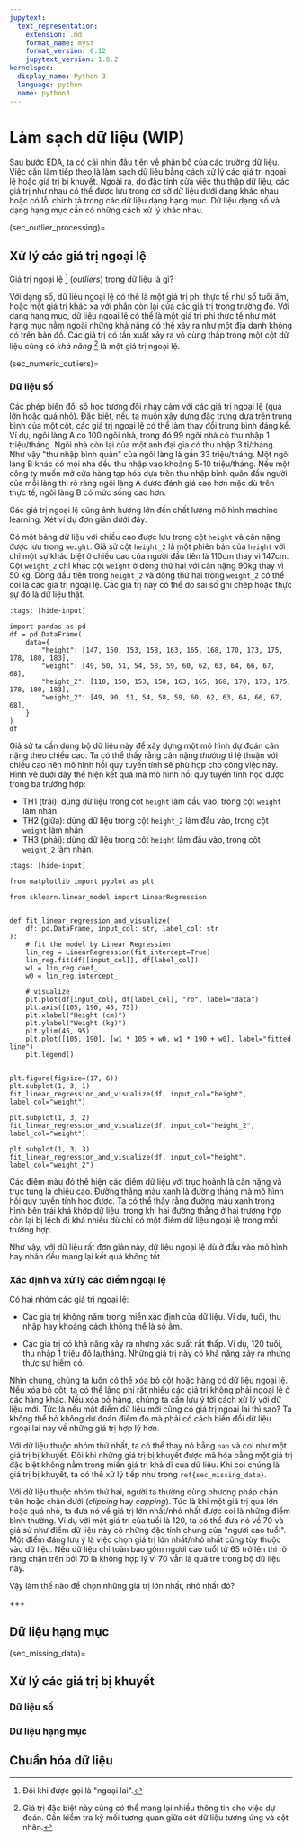 ```yaml
---
jupytext:
  text_representation:
    extension: .md
    format_name: myst
    format_version: 0.12
    jupytext_version: 1.8.2
kernelspec:
  display_name: Python 3
  language: python
  name: python3
---
```


# Làm sạch dữ liệu (WIP)

Sau bước EDA, ta có cái nhìn đầu tiên về phân bố của các trường dữ liệu.
Việc cần làm tiếp theo là làm sạch dữ liệu bằng cách xử lý các giá trị ngoại lệ hoặc giá trị bị khuyết.
Ngoài ra, do đặc tính cửa việc thu thập dữ liệu, các giá trị như nhau có thể được lưu trong cơ sở dữ liệu dưới dạng khác nhau hoặc có lỗi chính tả trong các dữ liệu dạng hạng mục.
Dữ liệu dạng số và dạng hạng mục cần có những cách xử lý khác nhau.

(sec_outlier_processing)=
## Xử lý các giá trị ngoại lệ

Giá trị ngoại lệ [^1] (_outliers_) trong dữ liệu là gì?

Với dạng số, dữ liệu ngoại lệ có thể là một giá trị phi thực tế như số tuổi âm, hoặc một giá trị khác xa với phần còn lại của các giá trị trong trường đó.
Với dạng hạng mục, dữ liệu ngoại lệ có thể là một giá trị phi thực tế như một hạng mục nằm ngoài những khả năng có thể xảy ra như một địa danh không có trên bản đồ.
Các giá trị có tần xuất xảy ra vô cùng thấp trong một cột dữ liệu cũng có _khả năng_ [^2] là một giá trị ngoại lệ.

(sec_numeric_outliers)=
### Dữ liệu số

Các phép biến đổi số học tương đối nhạy cảm với các giá trị ngoại lệ (quá lớn hoặc quá nhỏ). Đặc biệt, nếu ta muốn xây dựng đặc trưng dựa trên trung bình của một cột, các giá trị ngoại lệ có thể làm thay đổi trung bình đáng kể. Ví dụ, ngôi làng A có 100 ngôi nhà, trong đó 99 ngôi nhà có thu nhập 1 triệu/tháng. Ngôi nhà còn lại của một anh đại gia có thu nhập 3 tỉ/tháng. Như vậy "thu nhập bình quân" của ngôi làng là gần 33 triệu/tháng. Một ngôi làng B khác có mọi nhà đều thu nhập vào khoảng 5-10 triệu/tháng. Nếu một công ty muốn mở cửa hàng tạp hóa dựa trên thu nhập bình quân đầu người của mỗi làng thì rõ ràng ngôi làng A được đánh giá cao hơn mặc dù trên thực tế, ngôi làng B có mức sống cao hơn.

Các giá trị ngoại lệ cũng ảnh hưởng lớn đến chất lượng mô hình machine learning. Xét ví dụ đơn giản dưới đây.

Có một bảng dữ liệu với chiều cao được lưu trong cột `height` và cân nặng được lưu trong `weight`. Giả sử cột `height_2` là một phiên bản của `height` với chỉ một sự khác biệt ở chiều cao của người đầu tiên là 110cm thay vì 147cm. Cột `weight_2` chỉ khác cột `weight` ở dòng thứ hai với cân nặng 90kg thay vì 50 kg. Dòng đầu tiên trong `height_2` và dòng thứ hai trong `weight_2` có thể coi là các giá trị ngoại lệ. Các giá trị này có thể do sai số ghi chép hoặc thực sự đó là dữ liệu thật.

```{code-cell} ipython3
:tags: [hide-input]

import pandas as pd
df = pd.DataFrame(
    data={
        "height": [147, 150, 153, 158, 163, 165, 168, 170, 173, 175, 178, 180, 183],
        "weight": [49, 50, 51, 54, 58, 59, 60, 62, 63, 64, 66, 67, 68],
        "height_2": [110, 150, 153, 158, 163, 165, 168, 170, 173, 175, 178, 180, 183],
        "weight_2": [49, 90, 51, 54, 58, 59, 60, 62, 63, 64, 66, 67, 68],
    }
)
df
```

Giả sử ta cần dùng bộ dữ liệu này để xây dựng một mô hình dự đoán cân nặng theo chiều cao. Ta có thể thấy rằng cân nặng _thường_ tỉ lệ thuận với chiều cao nên mô hình hồi quy tuyến tính sẽ phù hợp cho công việc này. Hình vẽ dưới đây thể hiện kết quả mà mô hình hồi quy tuyến tính học được trong ba trường hợp:

* TH1 (trái): dùng dữ liệu trong cột `height` làm đầu vào, trong cột `weight` làm nhãn.
* TH2 (giữa): dùng dữ liệu trong cột `height_2` làm đầu vào, trong cột `weight` làm nhãn.
* TH3 (phải): dùng dữ liệu trong cột `height` làm đầu vào, trong cột `weight_2` làm nhãn.

```{code-cell} ipython3
:tags: [hide-input]

from matplotlib import pyplot as plt

from sklearn.linear_model import LinearRegression


def fit_linear_regression_and_visualize(
    df: pd.DataFrame, input_col: str, label_col: str
):
    # fit the model by Linear Regression
    lin_reg = LinearRegression(fit_intercept=True)
    lin_reg.fit(df[[input_col]], df[label_col])
    w1 = lin_reg.coef_
    w0 = lin_reg.intercept_

    # visualize
    plt.plot(df[input_col], df[label_col], "ro", label="data")
    plt.axis([105, 190, 45, 75])
    plt.xlabel("Height (cm)")
    plt.ylabel("Weight (kg)")
    plt.ylim(45, 95)
    plt.plot([105, 190], [w1 * 105 + w0, w1 * 190 + w0], label="fitted line")
    plt.legend()


plt.figure(figsize=(17, 6))
plt.subplot(1, 3, 1)
fit_linear_regression_and_visualize(df, input_col="height", label_col="weight")

plt.subplot(1, 3, 2)
fit_linear_regression_and_visualize(df, input_col="height_2", label_col="weight")

plt.subplot(1, 3, 3)
fit_linear_regression_and_visualize(df, input_col="height", label_col="weight_2")
```

Các điểm màu đỏ thể hiện các điểm dữ liệu với trục hoành là cân nặng và trục tung là chiều cao. Đường thẳng màu xanh là đường thằng mà mô hình hồi quy tuyến tính học được. Ta có thể thấy rằng đường màu xanh trong hình bên trái khá khớp dữ liệu, trong khi hai đường thẳng ở hai trường hợp còn lại bị lệch đi khá nhiều dù chỉ có một điểm dữ liệu ngoại lệ trong mỗi trường hợp.

Như vậy, với dữ liệu rất đơn giản này, dữ liệu ngoại lệ dù ở đầu vào mô hình hay nhãn đều mang lại kết quả không tốt.

### Xác định và xử lý các điểm ngoại lệ

Có hai nhóm các giá trị ngoại lệ:

* Các giá trị không nằm trong miền xác định của dữ liệu. Ví dụ, tuổi, thu nhập hay khoảng cách không thể là số âm.

* Các giá trị có khả năng xảy ra nhưng xác suất rất thấp. Ví dụ, 120 tuổi, thu nhập 1 triệu đô la/tháng. Những giá trị này có khả năng xảy ra nhưng thực sự hiếm có.

Nhìn chung, chúng ta luôn có thể xóa bỏ cột hoặc hàng có dữ liệu ngoại lệ. Nếu xóa bỏ cột, ta có thể lãng phí rất nhiều các giá trị không phải ngoại lệ ở các hàng khác. Nếu xóa bỏ hàng, chúng ta cần lưu ý tới cách xử lý với dữ liệu mới. Tức là nếu một điểm dữ liệu mới cũng có giá trị ngoại lai thì sao? Ta không thể bỏ không dự đoán điểm đó mà phải có cách biến đổi dữ liệu ngoại lai này về những giá trị hợp lý hơn.

Với dữ liệu thuộc nhóm thứ nhất, ta có thể thay nó bằng `nan` và coi như một giá trị bị khuyết. Đôi khi những giá trị bị khuyết được mã hóa bằng một giá trị đặc biệt không nằm trong miền giá trị khả dĩ của dữ liệu. Khi coi chúng là giá trị bị khuyết, ta có thể xử lý tiếp như trong `ref{sec_missing_data}`.

Với dữ liệu thuộc nhóm thứ hai, người ta thường dùng phương pháp chặn trên hoặc chặn dưới (_clipping_ hay _capping_). Tức là khi một giá trị quá lớn hoặc quá nhỏ, ta đưa nó về giá trị lớn nhất/nhỏ nhất được coi là những điểm bình thường. Ví dụ với một giá trị của tuổi là 120, ta có thể đưa nó về 70 và giả sử như điểm dữ liệu này có những đặc tính chung của "người cao tuổi". Một điểm đáng lưu ý là việc chọn giá trị lớn nhất/nhỏ nhất cũng tùy thuộc vào dữ liệu. Nếu dữ liệu chỉ toàn bao gồm người cao tuổi tử 65 trở lên thì rõ ràng chặn trên bởi 70 là không hợp lý vì 70 vẫn là quá trẻ trong bộ dữ liệu này.

Vậy làm thế nào để chọn những giá trị lớn nhất, nhỏ nhất đó?



+++

## Dữ liệu hạng mục

(sec_missing_data)=
## Xử lý các giá trị bị khuyết

### Dữ liệu số

### Dữ liệu hạng mục

## Chuẩn hóa dữ liệu

[^1]: Đôi khi được gọi là "ngoại lai".

[^2]: Giá trị đặc biệt này cũng có thể mang lại nhiều thông tin cho việc dự đoán. Cần kiểm tra kỹ mối tương quan giữa cột dữ liệu tương ứng và cột nhãn.
